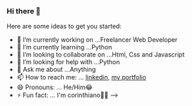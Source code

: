### Hi there 👋



Here are some ideas to get you started:

- 🔭 I’m currently working on ...Freelancer Web Developer
- 🌱 I’m currently learning ...Python
- 👯 I’m looking to collaborate on ...Html, Css and Javascript
- 🤔 I’m looking for help with ...Python
- 💬 Ask me about ...Anything
- 📫 How to reach me: ... [linkedin](linkedin.com/in/davi-pontes-600b9a19),  [my portfolio](https://davipontesdasilva.github.io)
- 😄 Pronouns: ... He/Him😂
- ⚡ Fun fact: ... I'm corinthiano🖤🤍
-->
